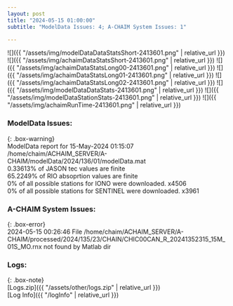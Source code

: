 ```yaml
---
layout: post
title: "2024-05-15 01:00:00"
subtitle: "ModelData Issues: 4; A-CHAIM System Issues: 1"

---
```


![]({{ "/assets/img/modelDataDataStatsShort-2413601.png" | relative_url }})
![]({{ "/assets/img/achaimDataStatsShort-2413601.png" | relative_url }})
![]({{ "/assets/img/achaimDataStatsLong00-2413601.png" | relative_url }})
![]({{ "/assets/img/achaimDataStatsLong01-2413601.png" | relative_url }})
![]({{ "/assets/img/achaimDataStatsLong02-2413601.png" | relative_url }})
![]({{ "/assets/img/modelDataDataStats-2413601.png" | relative_url }})
![]({{ "/assets/img/modelDataStationStats-2413601.png" | relative_url }})
![]({{ "/assets/img/achaimRunTime-2413601.png" | relative_url }})


### ModelData Issues:  
  
{: .box-warning}  
 ModelData report for 15-May-2024 01:15:07   
 /home/chaim/ACHAIM_SERVER/A-CHAIM/modelData/2024/136/01/modelData.mat   
 0.33613% of JASON tec values are finite   
 65.2249% of RIO absoprtion values are finite   
 0% of all possible stations for IONO were downloaded. x4506   
 0% of all possible stations for SENTINEL were downloaded. x3961   
  
### A-CHAIM System Issues:  
  
{: .box-error}  
2024-05-15 00:26:46 File /home/chaim/ACHAIM_SERVER/A-CHAIM/processed/2024/135/23/CHAIN/CHIC00CAN_R_20241352315_15M_01S_MO.rnx not found by Matlab dir  

### Logs:  
  
{: .box-note}  
[Logs.zip]({{ "/assets/other/logs.zip" | relative_url }})  
[Log Info]({{ "/logInfo" | relative_url }})  
